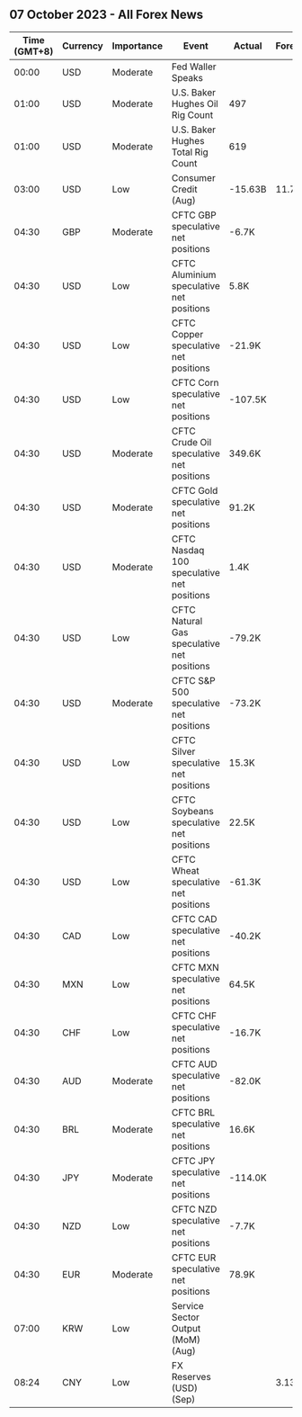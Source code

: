 ## 07 October 2023 - All Forex News

| Time (GMT+8) | Currency | Importance | Event | Actual | Forecast | Previous |
|------|----------|------------|-------|--------|----------|----------|
| 00:00 | USD | Moderate | Fed Waller Speaks |  |  |  |
| 01:00 | USD | Moderate | U.S. Baker Hughes Oil Rig Count | 497 |  | 502 |
| 01:00 | USD | Moderate | U.S. Baker Hughes Total Rig Count | 619 |  | 623 |
| 03:00 | USD | Low | Consumer Credit (Aug) | -15.63B | 11.70B | 10.99B |
| 04:30 | GBP | Moderate | CFTC GBP speculative net positions | -6.7K |  | 15.7K |
| 04:30 | USD | Low | CFTC Aluminium speculative net positions | 5.8K |  | 6.7K |
| 04:30 | USD | Low | CFTC Copper speculative net positions | -21.9K |  | -28.8K |
| 04:30 | USD | Low | CFTC Corn speculative net positions | -107.5K |  | -118.5K |
| 04:30 | USD | Moderate | CFTC Crude Oil speculative net positions | 349.6K |  | 350.1K |
| 04:30 | USD | Moderate | CFTC Gold speculative net positions | 91.2K |  | 115.8K |
| 04:30 | USD | Moderate | CFTC Nasdaq 100 speculative net positions | 1.4K |  | 0.8K |
| 04:30 | USD | Low | CFTC Natural Gas speculative net positions | -79.2K |  | -94.2K |
| 04:30 | USD | Moderate | CFTC S&P 500 speculative net positions | -73.2K |  | -89.3K |
| 04:30 | USD | Low | CFTC Silver speculative net positions | 15.3K |  | 20.1K |
| 04:30 | USD | Low | CFTC Soybeans speculative net positions | 22.5K |  | 46.5K |
| 04:30 | USD | Low | CFTC Wheat speculative net positions | -61.3K |  | -60.0K |
| 04:30 | CAD | Low | CFTC CAD speculative net positions | -40.2K |  | -32.7K |
| 04:30 | MXN | Low | CFTC MXN speculative net positions | 64.5K |  | 60.6K |
| 04:30 | CHF | Low | CFTC CHF speculative net positions | -16.7K |  | -9.1K |
| 04:30 | AUD | Moderate | CFTC AUD speculative net positions | -82.0K |  | -86.8K |
| 04:30 | BRL | Moderate | CFTC BRL speculative net positions | 16.6K |  | 15.6K |
| 04:30 | JPY | Moderate | CFTC JPY speculative net positions | -114.0K |  | -109.5K |
| 04:30 | NZD | Low | CFTC NZD speculative net positions | -7.7K |  | -15.2K |
| 04:30 | EUR | Moderate | CFTC EUR speculative net positions | 78.9K |  | 98.4K |
| 07:00 | KRW | Low | Service Sector Output (MoM) (Aug) |  |  | 0.4% |
| 08:24 | CNY | Low | FX Reserves (USD) (Sep) |  | 3.130T | 3.160T |
